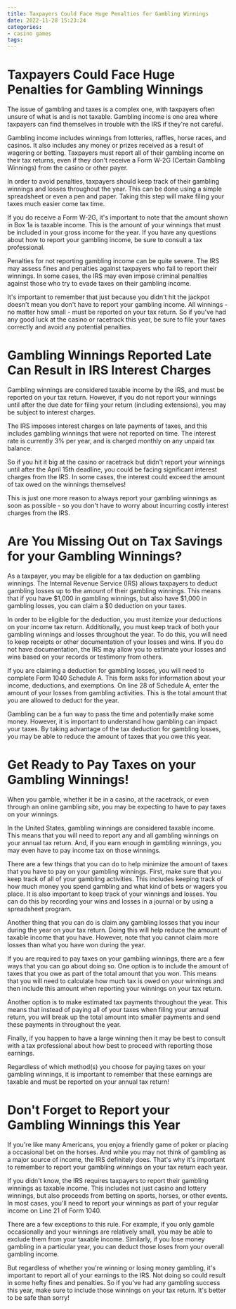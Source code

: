 ```yaml
---
title: Taxpayers Could Face Huge Penalties for Gambling Winnings
date: 2022-11-28 15:23:24
categories:
- casino games
tags:
---
```



#  Taxpayers Could Face Huge Penalties for Gambling Winnings

The issue of gambling and taxes is a complex one, with taxpayers often unsure of what is and is not taxable. Gambling income is one area where taxpayers can find themselves in trouble with the IRS if they're not careful.

Gambling income includes winnings from lotteries, raffles, horse races, and casinos. It also includes any money or prizes received as a result of wagering or betting. Taxpayers must report all of their gambling income on their tax returns, even if they don't receive a Form W-2G (Certain Gambling Winnings) from the casino or other payer.

In order to avoid penalties, taxpayers should keep track of their gambling winnings and losses throughout the year. This can be done using a simple spreadsheet or even a pen and paper. Taking this step will make filing your taxes much easier come tax time.

If you do receive a Form W-2G, it's important to note that the amount shown in Box 1a is taxable income. This is the amount of your winnings that must be included in your gross income for the year. If you have any questions about how to report your gambling income, be sure to consult a tax professional.

Penalties for not reporting gambling income can be quite severe. The IRS may assess fines and penalties against taxpayers who fail to report their winnings. In some cases, the IRS may even impose criminal penalties against those who try to evade taxes on their gambling income.

It's important to remember that just because you didn't hit the jackpot doesn't mean you don't have to report your gambling income. All winnings - no matter how small - must be reported on your tax return. So if you've had any good luck at the casino or racetrack this year, be sure to file your taxes correctly and avoid any potential penalties.

#  Gambling Winnings Reported Late Can Result in IRS Interest Charges 

Gambling winnings are considered taxable income by the IRS, and must be reported on your tax return. However, if you do not report your winnings until after the due date for filing your return (including extensions), you may be subject to interest charges.

The IRS imposes interest charges on late payments of taxes, and this includes gambling winnings that were not reported on time. The interest rate is currently 3% per year, and is charged monthly on any unpaid tax balance.

So if you hit it big at the casino or racetrack but didn't report your winnings until after the April 15th deadline, you could be facing significant interest charges from the IRS. In some cases, the interest could exceed the amount of tax owed on the winnings themselves!

This is just one more reason to always report your gambling winnings as soon as possible - so you don't have to worry about incurring costly interest charges from the IRS.

#  Are You Missing Out on Tax Savings for your Gambling Winnings?

As a taxpayer, you may be eligible for a tax deduction on gambling winnings. The Internal Revenue Service (IRS) allows taxpayers to deduct gambling losses up to the amount of their gambling winnings. This means that if you have $1,000 in gambling winnings, but also have $1,000 in gambling losses, you can claim a $0 deduction on your taxes.

In order to be eligible for the deduction, you must itemize your deductions on your income tax return. Additionally, you must keep track of both your gambling winnings and losses throughout the year. To do this, you will need to keep receipts or other documentation of your losses and wins. If you do not have documentation, the IRS may allow you to estimate your losses and wins based on your records or testimony from others.

If you are claiming a deduction for gambling losses, you will need to complete Form 1040 Schedule A. This form asks for information about your income, deductions, and exemptions. On line 28 of Schedule A, enter the amount of your losses from gambling activities. This is the total amount that you are allowed to deduct for the year.

Gambling can be a fun way to pass the time and potentially make some money. However, it is important to understand how gambling can impact your taxes. By taking advantage of the tax deduction for gambling losses, you may be able to reduce the amount of taxes that you owe this year.

#  Get Ready to Pay Taxes on your Gambling Winnings!

When you gamble, whether it be in a casino, at the racetrack, or even through an online gambling site, you may be expecting to have to pay taxes on your winnings. 

In the United States, gambling winnings are considered taxable income. This means that you will need to report any and all gambling winnings on your annual tax return. And, if you earn enough in gambling winnings, you may even have to pay income tax on those winnings.

There are a few things that you can do to help minimize the amount of taxes that you have to pay on your gambling winnings. First, make sure that you keep track of all of your gambling activities. This includes keeping track of how much money you spend gambling and what kind of bets or wagers you place. It is also important to keep track of your winnings and losses. You can do this by recording your wins and losses in a journal or by using a spreadsheet program.

Another thing that you can do is claim any gambling losses that you incur during the year on your tax return. Doing this will help reduce the amount of taxable income that you have. However, note that you cannot claim more losses than what you have won during the year. 

If you are required to pay taxes on your gambling winnings, there are a few ways that you can go about doing so. One option is to include the amount of taxes that you owe as part of the total amount that you won. This means that you will need to calculate how much tax is owed on your winnings and then include this amount when reporting your winnings on your tax return.

Another option is to make estimated tax payments throughout the year. This means that instead of paying all of your taxes when filing your annual return, you will break up the total amount into smaller payments and send these payments in throughout the year. 

Finally, if you happen to have a large winning then it may be best to consult with a tax professional about how best to proceed with reporting those earnings. 

Regardless of which method(s) you choose for paying taxes on your gambling winnings, it is important to remember that these earnings are taxable and must be reported on your annual tax return!

#  Don't Forget to Report your Gambling Winnings this Year

If you're like many Americans, you enjoy a friendly game of poker or placing a occasional bet on the horses. And while you may not think of gambling as a major source of income, the IRS definitely does. That's why it's important to remember to report your gambling winnings on your tax return each year.

If you didn't know, the IRS requires taxpayers to report their gambling winnings as taxable income. This includes not just casino and lottery winnings, but also proceeds from betting on sports, horses, or other events. In most cases, you'll need to report your winnings as part of your regular income on Line 21 of Form 1040.

There are a few exceptions to this rule. For example, if you only gamble occasionally and your winnings are relatively small, you may be able to exclude them from your taxable income. Similarly, if you lose money gambling in a particular year, you can deduct those loses from your overall gambling income.

But regardless of whether you're winning or losing money gambling, it's important to report all of your earnings to the IRS. Not doing so could result in some hefty fines and penalties. So if you've had any gambling success this year, make sure to include those winnings on your tax return. It's better to be safe than sorry!